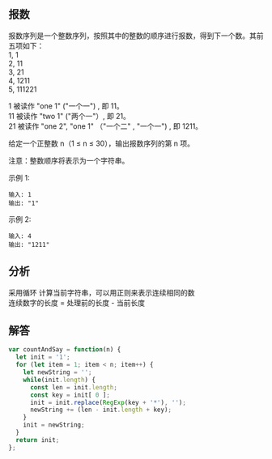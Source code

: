 ## 报数
报数序列是一个整数序列，按照其中的整数的顺序进行报数，得到下一个数。其前五项如下：  
1,      1  
2,     11  
3,     21  
4,   1211  
5,  111221  

1 被读作  "one 1"  ("一个一") , 即 11。  
11 被读作 "two 1" ("两个一"）, 即 21。  
21 被读作 "one 2",  "one 1" （"一个二" ,  "一个一") , 即 1211。  


给定一个正整数 n（1 ≤ n ≤ 30），输出报数序列的第 n 项。

注意：整数顺序将表示为一个字符串。

 

示例 1:
```
输入: 1
输出: "1"
```

示例 2:
```
输入: 4
输出: "1211"
```

## 分析
采用循环 计算当前字符串，可以用正则来表示连续相同的数  
连续数字的长度 = 处理前的长度 - 当前长度  


## 解答
```javascript
var countAndSay = function(n) {
  let init = '1';
  for (let item = 1; item < n; item++) {
    let newString = '';
    while(init.length) {
      const len = init.length;
      const key = init[ 0 ];
      init = init.replace(RegExp(key + '*'), '');
      newString += (len - init.length + key);
    }
    init = newString;
  }
  return init;
};
```